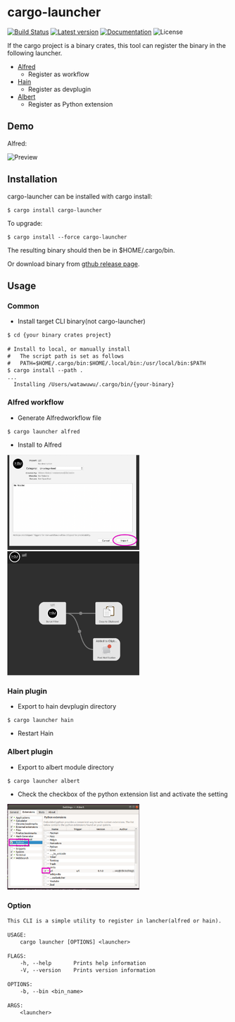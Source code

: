 # cargo-launcher

[![Build Status](https://travis-ci.com/watawuwu/cargo-launcher.svg?branch=master)](https://travis-ci.com/watawuwu/cargo-launcher)
[![Latest version](https://img.shields.io/crates/v/cargo-launcher.svg)](https://crates.io/crates/cargo-launcher)
[![Documentation](https://docs.rs/cargo-launcher/badge.svg)](https://docs.rs/crate/cargo-launcher)
![License](https://img.shields.io/crates/l/cargo-launcher.svg)

If the cargo project is a binary crates, this tool can register the binary in the following launcher.

- [Alfred](https://www.alfredapp.com/workflows/)
    - Register as workflow
- [Hain](https://hainproject.github.io/hain/docs/)
    - Register as devplugin
- [Albert](https://albertlauncher.github.io/docs/extensions/python/)
    - Register as Python extension

## Demo
Alfred:

![Preview](https://camo.qiitausercontent.com/4f154fa67b49cd18cc69188d1871e8dba9603e9a/68747470733a2f2f6d656469612e67697068792e636f6d2f6d656469612f3535353449473062524a68327830357a52492f67697068792e676966)


## Installation
cargo-launcher can be installed with cargo install:

``` shell
$ cargo install cargo-launcher
```

To upgrade:

``` shell
$ cargo install --force cargo-launcher
```

The resulting binary should then be in $HOME/.cargo/bin.

Or download binary from [gthub release page](https://github.com/watawuwu/cargo-launcher/releases).


## Usage

### Common

- Install target CLI binary(not cargo-launcher)

``` shell
$ cd {your binary crates project}

# Install to local, or manually install
#   The script path is set as follows
#   PATH=$HOME/.cargo/bin:$HOME/.local/bin:/usr/local/bin:$PATH
$ cargo install --path .
...
  Installing /Users/watawuwu/.cargo/bin/{your-binary}
```

### Alfred workflow

- Generate Alfredworkflow file

```
$ cargo launcher alfred
```

- Install to Alfred

<img src="alfred.png" width="300px">

<img src="workflow.png" width="300px">

### Hain plugin

- Export to hain devplugin directory

```
$ cargo launcher hain
```

- Restart Hain


### Albert plugin

- Export to albert module directory

```
$ cargo launcher albert
```

- Check the checkbox of the python extension list and activate the setting

<img src="albert.png" width="300px"/>

### Option

```
This CLI is a simple utility to register in lancher(alfred or hain).

USAGE:
    cargo launcher [OPTIONS] <launcher>

FLAGS:
    -h, --help       Prints help information
    -V, --version    Prints version information

OPTIONS:
    -b, --bin <bin_name>

ARGS:
    <launcher>
```

